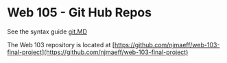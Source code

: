 # Web 105 - Git Hub Repos

See the syntax guide [git.MD](git.MD)

The Web 103 repository is located at [https://github.com/njmaeff/web-103-final-project](https://github.com/njmaeff/web-103-final-project)



